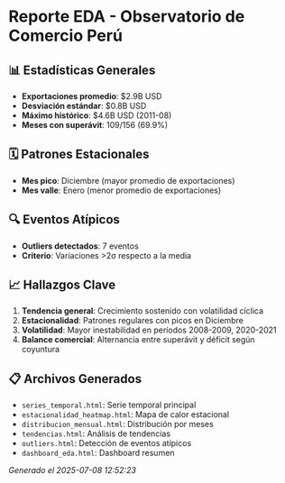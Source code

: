 # Reporte EDA - Observatorio de Comercio Perú

## 📊 Estadísticas Generales
- **Exportaciones promedio**: $2.9B USD
- **Desviación estándar**: $0.8B USD
- **Máximo histórico**: $4.6B USD (2011-08)
- **Meses con superávit**: 109/156 (69.9%)

## 🗓️ Patrones Estacionales
- **Mes pico**: Diciembre (mayor promedio de exportaciones)
- **Mes valle**: Enero (menor promedio de exportaciones)

## 🔍 Eventos Atípicos
- **Outliers detectados**: 7 eventos
- **Criterio**: Variaciones >2σ respecto a la media

## 📈 Hallazgos Clave
1. **Tendencia general**: Crecimiento sostenido con volatilidad cíclica
2. **Estacionalidad**: Patrones regulares con picos en Diciembre
3. **Volatilidad**: Mayor inestabilidad en períodos 2008-2009, 2020-2021
4. **Balance comercial**: Alternancia entre superávit y déficit según coyuntura

## 📋 Archivos Generados
- `series_temporal.html`: Serie temporal principal
- `estacionalidad_heatmap.html`: Mapa de calor estacional
- `distribucion_mensual.html`: Distribución por meses
- `tendencias.html`: Análisis de tendencias
- `outliers.html`: Detección de eventos atípicos
- `dashboard_eda.html`: Dashboard resumen

*Generado el 2025-07-08 12:52:23*
